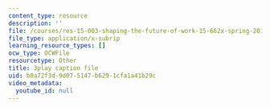 ```yaml
---
content_type: resource
description: ''
file: /courses/res-15-003-shaping-the-future-of-work-15-662x-spring-2016/b0a72f3d9d075147b6291cfa1a41b29c_UmLCGjbeeJ8.vtt
file_type: application/x-subrip
learning_resource_types: []
ocw_type: OCWFile
resourcetype: Other
title: 3play caption file
uid: b0a72f3d-9d07-5147-b629-1cfa1a41b29c
video_metadata:
  youtube_id: null
---
```

